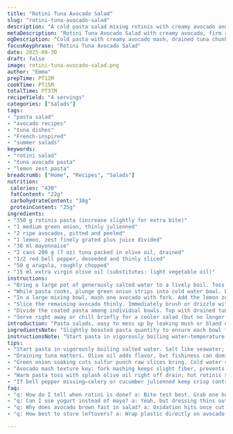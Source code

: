 ```yaml
---
title: "Rotini Tuna Avocado Salad"
slug: "rotini-tuna-avocado-salad"
description: "A cold pasta salad mixing rotinis with creamy avocado and briny tuna. The rotinis cook to firm bite, then cooled and lightly tossed in oil to keep them separate. Onion green soaked in water to cut sharpness, adding crunch without harsh bite. One avocado mashed with lemon zest, juice, and mayo to coat pasta with silky tang. Tuna breaks apart in chunks on top, joined by julienned red pepper and a handful of peppery arugula. Slices of ripe avocado freshened by bright lemon. Simple, no dairy or nuts. Takes around 30 minutes total. A no-fuss meal with layers of texture balancing richness and freshness."
metaDescription: "Rotini Tuna Avocado Salad with creamy avocado, firm rotini, drained tuna, lemon zest, and arugula. Fresh, layered textures in a chilled French-inspired pasta salad."
ogDescription: "Cold pasta with creamy avocado mash, drained tuna chunks, crisp green onion, and lemon zest. Rotini tossed warm in oil, then chilled; fresh layers, no mush."
focusKeyphrase: "Rotini Tuna Avocado Salad"
date: 2025-09-30
draft: false
image: rotini-tuna-avocado-salad.png
author: "Emma"
prepTime: PT12M
cookTime: PT15M
totalTime: PT37M
recipeYield: "4 servings"
categories: ["Salads"]
tags:
- "pasta salad"
- "avocado recipes"
- "tuna dishes"
- "French-inspired"
- "summer salads"
keywords:
- "rotini salad"
- "tuna avocado pasta"
- "lemon zest pasta"
breadcrumb: ["Home", "Recipes", "Salads"]
nutrition: 
 calories: "430"
 fatContent: "22g"
 carbohydrateContent: "38g"
 proteinContent: "25g"
ingredients:
- "350 g rotinis pasta (increase slightly for extra bite)"
- "1 medium green onion, thinly julienned"
- "2 ripe avocados, pitted and peeled"
- "1 lemon, zest finely grated plus juice divided"
- "30 ml mayonnaise"
- "2 cans 200 g (7 oz) tuna packed in olive oil, drained"
- "1/2 red bell pepper, deseeded and thinly sliced"
- "50 g arugula, roughly chopped"
- "15 ml extra virgin olive oil (substitutes: light vegetable oil)"
instructions:
- "Bring a large pot of generously salted water to a lively boil. Toss in dry rotinis. Stir occasionally so they don’t stick. Cook until just tender but firm – al dente. Taste test against your teeth — no mush. Drain promptly in colander. Shake off excess water. Toss immediately with a splash of olive oil to keep pasta strands separate; avoids clumping when warm."
- "While pasta cooks, plunge green onion strips into cold water bowl. Let sit at least 5 minutes to mellow raw sharpness, draw out some bite. Drain well just before plating; this trick preserves crunch without overpowering the dish."
- "In a large mixing bowl, mash one avocado with fork. Add the lemon zest, half the juice, and mayonnaise. Season lightly with salt and black pepper. The mayo adds creaminess without weighing down flavors. Fold in the warm pasta carefully, coating spirals evenly. Warm pasta absorbs flavors better, cooling solidifies dressing on surfaces."
- "Slice the remaining avocado thinly. Immediately brush or drizzle with remaining lemon juice to prevent browning. Keep fresh, vivid green color."
- "Divide the coated pasta among individual bowls. Top with drained tuna, broken gently into chunks but not smashed. Scatter red pepper julienne and handfuls of chopped arugula over that. Lay avocado slices on top last for visual pop and creamy contrast."
- "Serve right away or chill briefly for a cooler salad (but no longer than 30 minutes to keep avocado fresh)."
introduction: "Pasta salads, easy to mess up by leaking mush or bland dressings. Learned to cook rotini just so—bite but no crunch. Toss warm pasta with oil before mixing dressing stops sticky masses. Avocado mashed with mayo and lemon makes velvety coating instead of watery guac disasters. Tuna in oil drained but retains bold flavor, not canned blandness. Soaking onion green cuts pungency, no harsh hits but crisp texture. Bell pepper fresh, arugula peppery contrasts creamy, oily tuna and avocado fat. Bright lemon zest lifts whole mess. Choose very ripe avocado; too firm and salad loses silky mouthfeel. Learned layering, from mashed avocado base to slices on top prevents color loss and keeps texture shifts interesting. Trust your senses—look for pasta springy-to-bite, avocado glossy and lemon smelling bright. A quick meal that’s unexpectedly complex."
ingredientsNote: "Slightly boosted pasta quantity to ensure each bowl feels full, avoid stingy servings. Swap mayo for Greek yogurt for lighter touch but watch texture shift to more runny; adjust lemon accordingly. Use olive oil drained from tuna tin for dressing to deepen flavor, but if too fishy, rinse tuna under cold water quickly before draining to soften intensity. Arugula swaps well for spinach or watercress if you want milder bitterness. Red bell pepper adds sweet crunch—if missing, celery or cucumber julienne keep fresh bite. Green onion soaking technique critical; raw scallion often shocks with sulfur notes if used fresh in salads. Rash avocado browning can ruin look and taste, so lemon juice coating is must. If out of avocado, mashed cooked pumpkin or butternut squash with a dash of tahini can mimic creaminess in a pinch but taste shifts drastically. Oil on pasta crucial—without it, rotinis clump and look dull. Season pasta water well; pasta is the canvas. Salt level here mirrors seawater, best for flavor depth."
instructionsNote: "Start pasta in vigorously boiling water—temperature drop when pasta hits water can muddy timing. Keep lid off during cooking to watch bubbles and avoid overboil. Test pasta by biting into one spiral; should grip your teeth slightly. Don't trust timer blindly. Drain swiftly, residual heat will keep pasta warm. Toss immediately with oil; cold pasta blends poorly with dressing, the starch settles and clumps. Soak green onion in cold water for 10 minutes if time allows—avoids harsh bite and turns onion crisp. Mash avocado with fork by hand, not blender—fibers keep texture. Mix lemon zest in first to release oils, then juice to avoid immediate coagulation. Incorporate mayo at room temp for smooth mix; cold mayo can break mashed avocado mix. Fold pasta gently to avoid mashing avocado or breaking pasta. Assemble final by layering: noodles in bowl, then tuna chunks scattered to keep texture intact. Pepper and arugula last to preserve fresh crunch. Avocado slices draped on top—handles heat better and avoids discoloration from mixed stirring. Serve immediately; if chilled, cover with plastic wrapped directly on avocado to prevent browning. Leftovers re-mixed well but risk texture softening. Learn to read your ingredients and trust their cues over exact clocks."
tips:
- "Start pasta in vigorously boiling salted water. Salt like seawater; it seasons through. Watch bubbles closely. When rotini hits, temp drops. Keep boil lively for exact cook time. Al dente means firm bite—test one by crunching. No mush, no raw starchy chew."
- "Draining tuna matters. Olive oil adds flavor, but fishiness can dominate. Rinse briefly if too strong, then drain well. Tuna chunks should hold texture—break apart gently, not mash. Keeps bite intact in salad. Oil from tuna can sub in dressing oil, but adjust acidity if oil tastes heavy or fishy."
- "Green onion soaking cuts sulfur punch raw slices bring. Cold water soaking 5-10 minutes works best; crunchy but tamed sharpness remains. Drain well or water dilutes dressing. Critical for balance between fresh onion bite and mellow crunch. Skip only if onion mild or very fresh."
- "Avocado mash texture key: fork mashing keeps slight fiber, prevents runny slop blender makes. Lemon zest first releases essential oils before juice added; juice then stops greening and firms texture. Mayo adds creamy coating, prevents watery guac-like separation — careful fold warm pasta before it cools too much."
- "Warm pasta toss with splash olive oil right off drain; hot rotinis soak and coat so dressing clings better. Cold pasta clumps, starch settles, dressing runs off. Layer avocado mash coating first, then final avocado slices on top to keep color bright. Lemon juice brushed on slices prevents browning fast."
- "If bell pepper missing—celery or cucumber julienned keep crisp contrast. Arugula swaps with spinach or watercress for bitterness level tweaks. Storage is tricky—salad chilled max 30 minutes. Avocado browns fast despite lemon. Cover avocado layer tightly or wrap plastic on top surface to slow oxidation."
faq:
- "q: How do I tell when rotini is done? a: Bite test best. Grab one hot from pot. Firm not crunchy. No pasty mush. If it falls apart, overcooked. Timing varies by brand. Quick tests keep it tight."
- "q: Can I use yogurt instead of mayo? a: Yeah, but dressing thins out. More runny. Mix lemon juice carefully. Texture changes. Flavor lighter, but fails creamy cling sometimes. Adjust lemon as it affects sourness."
- "q: Why does avocado brown fast in salad? a: Oxidation hits once cut exposed. Lemon juice slows browning by acidifying surface. Putting slices on top and brushing juice key. Cover tightly if chilling. Mix avocado early causes dark color too."
- "q: How best to store leftovers? a: Wrap plastic directly on avocado slices. Store airtight in fridge max one day. Texture softens—pasta absorbs dressing. Not great next day, but still okay. Avoid freezing; kills freshness, mash breaks down."

---
```


